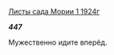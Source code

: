[Листы сада Мории 1 1924г](https://127.0.0.1:4002/agni/1924)

___447___

Мужественно идите вперёд.   

